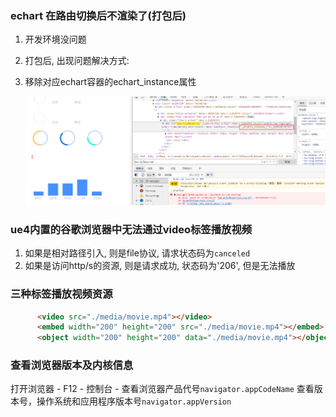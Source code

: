 ### echart 在路由切换后不渲染了(打包后)

1. 开发环境没问题

2. 打包后, 出现问题解决方式:

3. 移除对应echart容器的echart_instance属性

   ![image-20211223143230233](./imgs/image-20211223143230233.png)



### ue4内置的谷歌浏览器中无法通过video标签播放视频

1. 如果是相对路径引入, 则是file协议, 请求状态码为`canceled`
2. 如果是访问http/s的资源, 则是请求成功, 状态码为'206', 但是无法播放



### 三种标签播放视频资源

```html
      <video src="./media/movie.mp4"></video>
      <embed width="200" height="200" src="./media/movie.mp4"></embed>
      <object width="200" height="200" data="./media/movie.mp4"></object>
```





### 查看浏览器版本及内核信息

打开浏览器 - F12 - 控制台 -
查看浏览器产品代号`navigator.appCodeName`
查看版本号，操作系统和应用程序版本号`navigator.appVersion`

